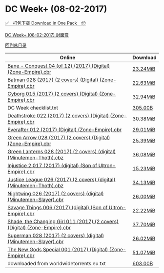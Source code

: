 # DC Week+ (08-02-2017)

[✅&emsp;打包下载 Download in One Pack&emsp;📦](https://pan.baidu.com/s/1cjkHdW)

[DC Week+ (08-02-2017) 封面赏](/https://github.com/alicewish/markdown/blob/master/cover/DC-Week-08-02-2017-Covers.md)



[回到总目录](https://github.com/alicewish/markdown/blob/master/Catalogs.md)



Online | Download
--- | ---
[Bane - Conquest 04 (of 12) (2017) (Digital) (Zone-Empire).cbr](https://github.com/alicewish/markdown/blob/master/comic/Bane-Conquest-04-of-12-2017-Digital-Zone-Empire-cbr.md) | [23.24MiB](https://pan.baidu.com/s/1cjkHdW#list/path=%2FDC%20Week%202017%20Q3%2FDC%20Week%2B%20%2808-02-2017%29%2F%E3%82%A6%E3%82%BF%E3%82%B9%E3%82%B3%E3%82%BD%E3%82%AD%E3%82%AB%E3%82%A8%E3%82%BF%E3%82%AD%E3%82%A6%E3%82%AA%E3%82%B7%E3%82%B7%E3%82%AD%E3%82%BD%E3%82%A2%E3%82%BF%E3%82%B7%E3%82%A6%E3%82%B9%E3%82%AF%E3%82%B3%E3%82%BF%E3%82%BD%E3%82%A8%E3%82%BF%E3%82%A4%E3%82%A2%E3%82%A8%E3%82%A4%E3%82%BD&parentPath=%2FDC%20Week%202017%20Q3)
[Batman 028 (2017) (2 covers) (Digital) (Zone-Empire).cbr](https://github.com/alicewish/markdown/blob/master/comic/Batman-028-2017-2-covers-Digital-Zone-Empire-cbr.md) | [22.63MiB](https://pan.baidu.com/s/1cjkHdW#list/path=%2FDC%20Week%202017%20Q3%2FDC%20Week%2B%20%2808-02-2017%29%2F%E3%82%BF%E3%82%BF%E3%82%B5%E3%82%B5%E3%82%A4%E3%82%BF%E3%82%AF%E3%82%B3%E3%82%B9%E3%82%A8%E3%82%A6%E3%82%B3%E3%82%B7%E3%82%A6%E3%82%AB%E3%82%AA%E3%82%B7%E3%82%BF%E3%82%AB%E3%82%BD%E3%82%B7%E3%82%AD%E3%82%A8%E3%82%BD%E3%82%B9%E3%82%B1%E3%82%B7%E3%82%A8%E3%82%A8%E3%82%BF%E3%82%AB%E3%82%A6&parentPath=%2FDC%20Week%202017%20Q3)
[Cyborg 015 (2017) (2 covers) (Digital) (Zone-Empire).cbr](https://github.com/alicewish/markdown/blob/master/comic/Cyborg-015-2017-2-covers-Digital-Zone-Empire-cbr.md) | [32.94MiB](https://pan.baidu.com/s/1cjkHdW#list/path=%2FDC%20Week%202017%20Q3%2FDC%20Week%2B%20%2808-02-2017%29%2F%E3%82%A2%E3%82%A2%E3%82%BD%E3%82%A8%E3%82%AA%E3%82%AF%E3%82%A6%E3%82%BD%E3%82%B5%E3%82%A4%E3%82%A4%E3%82%AD%E3%82%B1%E3%82%B9%E3%82%A4%E3%82%AF%E3%82%B5%E3%82%B5%E3%82%A8%E3%82%BF%E3%82%AA%E3%82%B5%E3%82%A4%E3%82%AA%E3%82%A8%E3%82%B1%E3%82%AD%E3%82%A6%E3%82%A2%E3%82%B5%E3%82%B1%E3%82%B5&parentPath=%2FDC%20Week%202017%20Q3)
DC Week checklist.txt | [305.00B](https://pan.baidu.com/s/1cjkHdW#list/path=%2FDC%20Week%202017%20Q3%2FDC%20Week%2B%20%2808-02-2017%29%2F%E3%82%A8%E3%82%A4%E3%82%AD%E3%82%A2%E3%82%AF%E3%82%AF%E3%82%B3%E3%82%B3%E3%82%A4%E3%82%B3%E3%82%A6%E3%82%BD%E3%82%AF%E3%82%B5%E3%82%B7%E3%82%BD%E3%82%A4%E3%82%AD%E3%82%B3%E3%82%AB%E3%82%AF%E3%82%A8%E3%82%A8%E3%82%AF%E3%82%B7%E3%82%B1%E3%82%B9%E3%82%A2%E3%82%A2%E3%82%A2%E3%82%BD%E3%82%AB&parentPath=%2FDC%20Week%202017%20Q3)
[Deathstroke 022 (2017) (2 covers) (Digital) (Zone-Empire).cbr](https://github.com/alicewish/markdown/blob/master/comic/Deathstroke-022-2017-2-covers-Digital-Zone-Empire-cbr.md) | [30.38MiB](https://pan.baidu.com/s/1cjkHdW#list/path=%2FDC%20Week%202017%20Q3%2FDC%20Week%2B%20%2808-02-2017%29%2F%E3%82%A6%E3%82%BD%E3%82%B5%E3%82%BD%E3%82%AA%E3%82%B9%E3%82%BB%E3%82%AF%E3%82%A2%E3%82%A4%E3%82%BB%E3%82%A8%E3%82%A4%E3%82%B7%E3%82%AD%E3%82%B5%E3%82%A6%E3%82%A8%E3%82%B3%E3%82%AB%E3%82%AF%E3%82%B9%E3%82%B7%E3%82%AA%E3%82%B7%E3%82%BF%E3%82%B1%E3%82%B3%E3%82%B9%E3%82%B5%E3%82%B5%E3%82%B9&parentPath=%2FDC%20Week%202017%20Q3)
[Everafter 012 (2017) (Digital) (Zone-Empire).cbr](https://github.com/alicewish/markdown/blob/master/comic/Everafter-012-2017-Digital-Zone-Empire-cbr.md) | [29.01MiB](https://pan.baidu.com/s/1cjkHdW#list/path=%2FDC%20Week%202017%20Q3%2FDC%20Week%2B%20%2808-02-2017%29%2F%E3%82%AD%E3%82%A4%E3%82%A6%E3%82%B9%E3%82%A8%E3%82%A8%E3%82%BB%E3%82%B7%E3%82%B1%E3%82%AB%E3%82%AD%E3%82%AB%E3%82%B5%E3%82%B9%E3%82%B9%E3%82%B5%E3%82%A8%E3%82%BF%E3%82%BF%E3%82%A6%E3%82%A8%E3%82%A8%E3%82%AB%E3%82%BD%E3%82%AD%E3%82%AA%E3%82%BF%E3%82%A2%E3%82%AD%E3%82%BB%E3%82%BD%E3%82%B9&parentPath=%2FDC%20Week%202017%20Q3)
[Green Arrow 028 (2017) (2 covers) (Digital) (Zone-Empire).cbr](https://github.com/alicewish/markdown/blob/master/comic/Green-Arrow-028-2017-2-covers-Digital-Zone-Empire-cbr.md) | [25.39MiB](https://pan.baidu.com/s/1cjkHdW#list/path=%2FDC%20Week%202017%20Q3%2FDC%20Week%2B%20%2808-02-2017%29%2F%E3%82%A4%E3%82%A4%E3%82%A6%E3%82%B3%E3%82%AF%E3%82%B7%E3%82%AA%E3%82%A2%E3%82%BB%E3%82%A8%E3%82%AF%E3%82%A2%E3%82%B9%E3%82%AF%E3%82%B7%E3%82%B7%E3%82%BD%E3%82%AF%E3%82%AA%E3%82%AD%E3%82%AF%E3%82%B7%E3%82%AA%E3%82%BF%E3%82%BD%E3%82%BB%E3%82%B7%E3%82%AF%E3%82%A8%E3%82%BB%E3%82%BD%E3%82%BF&parentPath=%2FDC%20Week%202017%20Q3)
[Green Lanterns 028 (2017) (2 covers) (digital) (Minutemen-Thoth).cbz](https://github.com/alicewish/markdown/blob/master/comic/Green-Lanterns-028-2017-2-covers-digital-Minutemen-Thoth-cbz.md) | [36.08MiB](https://pan.baidu.com/s/1cjkHdW#list/path=%2FDC%20Week%202017%20Q3%2FDC%20Week%2B%20%2808-02-2017%29%2F%E3%82%B9%E3%82%B9%E3%82%B1%E3%82%B1%E3%82%B5%E3%82%B7%E3%82%AD%E3%82%BD%E3%82%A8%E3%82%BD%E3%82%A8%E3%82%B7%E3%82%AF%E3%82%A6%E3%82%A4%E3%82%AA%E3%82%B7%E3%82%B5%E3%82%B1%E3%82%AF%E3%82%B5%E3%82%B9%E3%82%BF%E3%82%AB%E3%82%BD%E3%82%BB%E3%82%A6%E3%82%B9%E3%82%B9%E3%82%B3%E3%82%A2%E3%82%AA&parentPath=%2FDC%20Week%202017%20Q3)
[Injustice 2 017 (2017) (digital) (Son of Ultron-Empire).cbr](https://github.com/alicewish/markdown/blob/master/comic/Injustice-2-017-2017-digital-Son-of-Ultron-Empire-cbr.md) | [15.23MiB](https://pan.baidu.com/s/1cjkHdW#list/path=%2FDC%20Week%202017%20Q3%2FDC%20Week%2B%20%2808-02-2017%29%2F%E3%82%B1%E3%82%A6%E3%82%A4%E3%82%BB%E3%82%A2%E3%82%A2%E3%82%A6%E3%82%A8%E3%82%A2%E3%82%B3%E3%82%B3%E3%82%B9%E3%82%AB%E3%82%B5%E3%82%A6%E3%82%A8%E3%82%AB%E3%82%AB%E3%82%A4%E3%82%A6%E3%82%A4%E3%82%A2%E3%82%AB%E3%82%AD%E3%82%A2%E3%82%A4%E3%82%B1%E3%82%AF%E3%82%AA%E3%82%B9%E3%82%AA%E3%82%AB&parentPath=%2FDC%20Week%202017%20Q3)
[Justice League 026 (2017) (2 covers) (digital) (Minutemen-Thoth).cbz](https://github.com/alicewish/markdown/blob/master/comic/Justice-League-026-2017-2-covers-digital-Minutemen-Thoth-cbz.md) | [34.13MiB](https://pan.baidu.com/s/1cjkHdW#list/path=%2FDC%20Week%202017%20Q3%2FDC%20Week%2B%20%2808-02-2017%29%2F%E3%82%AD%E3%82%BD%E3%82%B9%E3%82%BF%E3%82%B7%E3%82%A2%E3%82%BD%E3%82%B1%E3%82%A8%E3%82%BB%E3%82%B7%E3%82%B9%E3%82%B5%E3%82%BD%E3%82%B5%E3%82%AB%E3%82%BB%E3%82%BB%E3%82%B9%E3%82%AD%E3%82%B7%E3%82%B5%E3%82%AB%E3%82%B7%E3%82%B3%E3%82%A8%E3%82%BF%E3%82%A6%E3%82%A4%E3%82%B3%E3%82%B1%E3%82%B9&parentPath=%2FDC%20Week%202017%20Q3)
[Nightwing 026 (2017) (2 covers) (digital) (Minutemen-Slayer).cbr](https://github.com/alicewish/markdown/blob/master/comic/Nightwing-026-2017-2-covers-digital-Minutemen-Slayer-cbr.md) | [26.00MiB](https://pan.baidu.com/s/1cjkHdW#list/path=%2FDC%20Week%202017%20Q3%2FDC%20Week%2B%20%2808-02-2017%29%2F%E3%82%B3%E3%82%BD%E3%82%BF%E3%82%B9%E3%82%AD%E3%82%BF%E3%82%A6%E3%82%B7%E3%82%B7%E3%82%A8%E3%82%A8%E3%82%BF%E3%82%B5%E3%82%AF%E3%82%A4%E3%82%A8%E3%82%B9%E3%82%BD%E3%82%A2%E3%82%AD%E3%82%B3%E3%82%A2%E3%82%AB%E3%82%B7%E3%82%A2%E3%82%AA%E3%82%B1%E3%82%AB%E3%82%AA%E3%82%BB%E3%82%AF%E3%82%AB&parentPath=%2FDC%20Week%202017%20Q3)
[Savage Things 006 (2017) (digital) (Son of Ultron-Empire).cbr](https://github.com/alicewish/markdown/blob/master/comic/Savage-Things-006-2017-digital-Son-of-Ultron-Empire-cbr.md) | [22.22MiB](https://pan.baidu.com/s/1cjkHdW#list/path=%2FDC%20Week%202017%20Q3%2FDC%20Week%2B%20%2808-02-2017%29%2F%E3%82%A8%E3%82%B5%E3%82%B3%E3%82%B7%E3%82%BD%E3%82%B7%E3%82%BD%E3%82%AD%E3%82%B3%E3%82%A2%E3%82%AD%E3%82%AB%E3%82%B1%E3%82%BF%E3%82%B5%E3%82%B1%E3%82%BB%E3%82%B7%E3%82%B5%E3%82%AF%E3%82%A6%E3%82%B1%E3%82%B7%E3%82%AF%E3%82%BD%E3%82%BB%E3%82%B3%E3%82%A6%E3%82%A8%E3%82%B3%E3%82%A6%E3%82%B3&parentPath=%2FDC%20Week%202017%20Q3)
[Shade, the Changing Girl 011 (2017) (2 covers) (Digital) (Zone-Empire).cbr](https://github.com/alicewish/markdown/blob/master/comic/Shade-Changing-Girl-011-2017-2-covers-Digital-Zone-Empire-cbr.md) | [37.70MiB](https://pan.baidu.com/s/1cjkHdW#list/path=%2FDC%20Week%202017%20Q3%2FDC%20Week%2B%20%2808-02-2017%29%2F%E3%82%B7%E3%82%A4%E3%82%BB%E3%82%BD%E3%82%A4%E3%82%B5%E3%82%AA%E3%82%AB%E3%82%AA%E3%82%B3%E3%82%A6%E3%82%AB%E3%82%B5%E3%82%A8%E3%82%AA%E3%82%A6%E3%82%AD%E3%82%AF%E3%82%A8%E3%82%B1%E3%82%B9%E3%82%A8%E3%82%A6%E3%82%B1%E3%82%A6%E3%82%B1%E3%82%AA%E3%82%A4%E3%82%AB%E3%82%B7%E3%82%BF%E3%82%AF&parentPath=%2FDC%20Week%202017%20Q3)
[Superman 028 (2017) (2 covers) (digital) (Minutemen-Slayer).cbr](https://github.com/alicewish/markdown/blob/master/comic/Superman-028-2017-2-covers-digital-Minutemen-Slayer-cbr.md) | [26.02MiB](https://pan.baidu.com/s/1cjkHdW#list/path=%2FDC%20Week%202017%20Q3%2FDC%20Week%2B%20%2808-02-2017%29%2F%E3%82%B7%E3%82%A4%E3%82%BB%E3%82%B9%E3%82%B5%E3%82%B3%E3%82%B3%E3%82%AB%E3%82%B1%E3%82%AF%E3%82%A8%E3%82%B7%E3%82%A8%E3%82%A4%E3%82%A4%E3%82%A8%E3%82%AB%E3%82%B7%E3%82%BB%E3%82%AF%E3%82%BB%E3%82%A6%E3%82%A6%E3%82%B5%E3%82%AB%E3%82%B9%E3%82%B7%E3%82%B5%E3%82%B1%E3%82%B1%E3%82%AD%E3%82%AB&parentPath=%2FDC%20Week%202017%20Q3)
[The New Gods Special 001 (2017) (Digital) (Zone-Empire).cbr](https://github.com/alicewish/markdown/blob/master/comic/New-Gods-Special-001-2017-Digital-Zone-Empire-cbr.md) | [51.07MiB](https://pan.baidu.com/s/1cjkHdW#list/path=%2FDC%20Week%202017%20Q3%2FDC%20Week%2B%20%2808-02-2017%29%2F%E3%82%A6%E3%82%BB%E3%82%B1%E3%82%BB%E3%82%B7%E3%82%A8%E3%82%BD%E3%82%BD%E3%82%A2%E3%82%B9%E3%82%AF%E3%82%B9%E3%82%A2%E3%82%AA%E3%82%A6%E3%82%A2%E3%82%AF%E3%82%B5%E3%82%AF%E3%82%AB%E3%82%B3%E3%82%B7%E3%82%B3%E3%82%B3%E3%82%B7%E3%82%B3%E3%82%AD%E3%82%B3%E3%82%A8%E3%82%B5%E3%82%A6%E3%82%BB&parentPath=%2FDC%20Week%202017%20Q3)
downloaded from worldwidetorrents.eu.txt | [603.00B](https://pan.baidu.com/s/1cjkHdW#list/path=%2FDC%20Week%202017%20Q3%2FDC%20Week%2B%20%2808-02-2017%29%2F%E3%82%AD%E3%82%A8%E3%82%BB%E3%82%A4%E3%82%BF%E3%82%A2%E3%82%AD%E3%82%A4%E3%82%AF%E3%82%A4%E3%82%AB%E3%82%BF%E3%82%B5%E3%82%A4%E3%82%AA%E3%82%AB%E3%82%BF%E3%82%AA%E3%82%AF%E3%82%AB%E3%82%A2%E3%82%A4%E3%82%B1%E3%82%A8%E3%82%A4%E3%82%B3%E3%82%B9%E3%82%B1%E3%82%BD%E3%82%B7%E3%82%A2%E3%82%BD&parentPath=%2FDC%20Week%202017%20Q3)